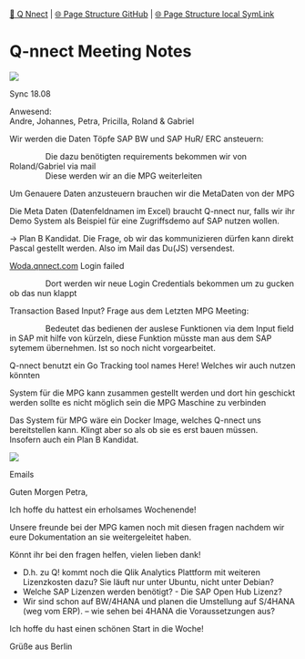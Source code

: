 [📁 Q Nnect](../q-nnect.md) | [🌐 Page Structure GitHub](/2cu.atlassian.net/wiki/spaces/CCU/pages/400000128/q-nnect-meeting-notes.md) | [🌐 Page Structure local SymLink](./q-nnect-meeting-notes.page.md)

# Q-nnect Meeting Notes

![](https://2cu.atlassian.net/wiki/images/icons/grey_arrow_down.png)

Sync 18.08

Anwesend:  
Andre, Johannes, Petra, Pricilla, Roland & Gabriel

Wir werden die Daten Töpfe SAP BW und SAP HuR/ ERC ansteuern:

                Die dazu benötigten requirements bekommen wir von Roland/Gabriel via mail  
                Diese werden wir an die MPG weiterleiten

Um Genauere Daten anzusteuern brauchen wir die MetaDaten von der MPG

Die Meta Daten (Datenfeldnamen im Excel) braucht Q-nnect nur, falls wir ihr Demo System als Beispiel für eine Zugriffsdemo auf SAP nutzen wollen. 

\-> Plan B Kandidat. Die Frage, ob wir das kommunizieren dürfen kann direkt Pascal gestellt werden. Also im Mail das Du(JS) versendest. 

[Woda.qnnect.com](http://Woda.qnnect.com) Login failed

                Dort werden wir neue Login Credentials bekommen um zu gucken ob das nun klappt

Transaction Based Input? Frage aus dem Letzten MPG Meeting:

                Bedeutet das bedienen der auslese Funktionen via dem Input field in SAP mit hilfe von kürzeln, diese Funktion müsste man aus dem SAP sytemem übernehmen. Ist so noch nicht vorgearbeitet.

Q-nnect benutzt ein Go Tracking tool names Here! Welches wir auch nutzen könnten        

System für die MPG kann zusammen gestellt werden und dort hin geschickt werden sollte es nicht möglich sein die MPG Maschine zu verbinden

  
Das System für MPG wäre ein Docker Image, welches Q-nnect uns bereitstellen kann. Klingt aber so als ob sie es erst bauen müssen.   
Insofern auch ein Plan B Kandidat.

![](https://2cu.atlassian.net/wiki/images/icons/grey_arrow_down.png)

Emails

Guten Morgen Petra,

Ich hoffe du hattest ein erholsames Wochenende!

Unsere freunde bei der MPG kamen noch mit diesen fragen nachdem wir eure Dokumentation an sie weitergeleitet haben.

Könnt ihr bei den fragen helfen, vielen lieben dank!

- D.h. zu Q! kommt noch die Qlik Analytics Plattform mit weiteren Lizenzkosten dazu? Sie läuft nur unter Ubuntu, nicht unter Debian?
- Welche SAP Lizenzen werden benötigt? - Die SAP Open Hub Lizenz?
- Wir sind schon auf BW/4HANA und planen die Umstellung auf S/4HANA (weg vom ERP). – wie sehen bei 4HANA die Voraussetzungen aus?

Ich hoffe du hast einen schönen Start in die Woche!

Grüße aus Berlin
